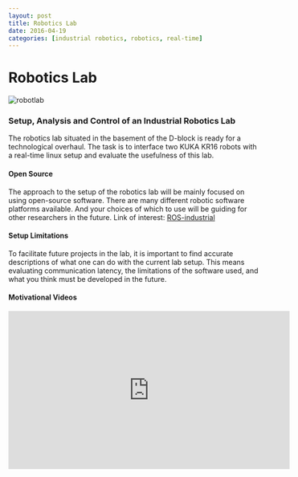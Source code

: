 ```yaml
---
layout: post
title: Robotics Lab
date: 2016-04-19
categories: [industrial robotics, robotics, real-time]
---
```

# Robotics Lab #

![robotlab]({{site.baseurl}}/assets/robotlab1.jpg)

### Setup, Analysis and Control of an Industrial Robotics Lab ###
The robotics lab situated in the basement of the D-block is ready for a technological overhaul. The task is to interface two KUKA KR16 robots with a real-time linux setup and evaluate the usefulness of this lab.

#### Open Source ####
The approach to the setup of the robotics lab will be mainly focused on using open-source software. There are many different robotic software platforms available. And your choices of which to use will be guiding for other researchers in the future. Link of interest: [ROS-industrial](http://rosindustrial.org/)

#### Setup Limitations ####
To facilitate future projects in the lab, it is important to find accurate descriptions of what one can do with the current lab setup. This means evaluating communication latency, the limitations of the software used, and what you think must be developed in the future.


#### Motivational Videos ####
<iframe width="560" height="315" src="https://www.youtube.com/embed/MtzU63GZE5k" frameborder="0" allowfullscreen></iframe>
